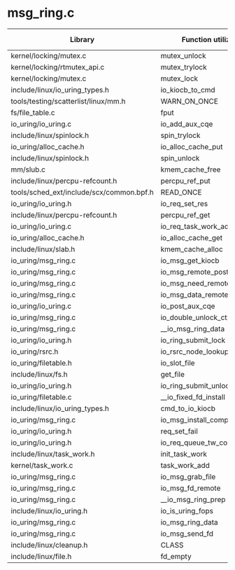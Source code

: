 # msg_ring.c

| Library | Function utilized | Time Used |
| - | - | - |
| kernel/locking/mutex.c | mutex_unlock | 1 |
| kernel/locking/rtmutex_api.c | mutex_trylock | 1 |
| kernel/locking/mutex.c | mutex_lock | 1 |
| include/linux/io_uring_types.h | io_kiocb_to_cmd | 7 |
| tools/testing/scatterlist/linux/mm.h | WARN_ON_ONCE | 1 |
| fs/file_table.c | fput | 1 |
| io_uring/io_uring.c | io_add_aux_cqe | 1 |
| include/linux/spinlock.h | spin_trylock | 2 |
| io_uring/alloc_cache.h | io_alloc_cache_put | 1 |
| include/linux/spinlock.h | spin_unlock | 2 |
| mm/slub.c | kmem_cache_free | 2 |
| include/linux/percpu-refcount.h | percpu_ref_put | 1 |
| tools/sched_ext/include/scx/common.bpf.h | READ_ONCE | 8 |
| io_uring/io_uring.h | io_req_set_res | 2 |
| include/linux/percpu-refcount.h | percpu_ref_get | 1 |
| io_uring/io_uring.c | io_req_task_work_add_remote | 1 |
| io_uring/alloc_cache.h | io_alloc_cache_get | 1 |
| include/linux/slab.h | kmem_cache_alloc | 1 |
| io_uring/msg_ring.c | io_msg_get_kiocb | 1 |
| io_uring/msg_ring.c | io_msg_remote_post | 1 |
| io_uring/msg_ring.c | io_msg_need_remote | 2 |
| io_uring/msg_ring.c | io_msg_data_remote | 1 |
| io_uring/io_uring.c | io_post_aux_cqe | 2 |
| io_uring/msg_ring.c | io_double_unlock_ctx | 2 |
| io_uring/msg_ring.c | __io_msg_ring_data | 2 |
| io_uring/io_uring.h | io_ring_submit_lock | 1 |
| io_uring/rsrc.h | io_rsrc_node_lookup | 1 |
| io_uring/filetable.h | io_slot_file | 1 |
| include/linux/fs.h | get_file | 1 |
| io_uring/io_uring.h | io_ring_submit_unlock | 1 |
| io_uring/filetable.c | __io_fixed_fd_install | 1 |
| include/linux/io_uring_types.h | cmd_to_io_kiocb | 1 |
| io_uring/msg_ring.c | io_msg_install_complete | 2 |
| io_uring/io_uring.h | req_set_fail | 2 |
| io_uring/io_uring.h | io_req_queue_tw_complete | 1 |
| include/linux/task_work.h | init_task_work | 1 |
| kernel/task_work.c | task_work_add | 1 |
| io_uring/msg_ring.c | io_msg_grab_file | 1 |
| io_uring/msg_ring.c | io_msg_fd_remote | 1 |
| io_uring/msg_ring.c | __io_msg_ring_prep | 2 |
| include/linux/io_uring.h | io_is_uring_fops | 2 |
| io_uring/msg_ring.c | io_msg_ring_data | 1 |
| io_uring/msg_ring.c | io_msg_send_fd | 1 |
| include/linux/cleanup.h | CLASS | 1 |
| include/linux/file.h | fd_empty | 1 |
